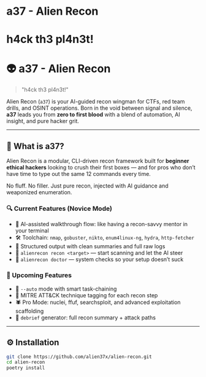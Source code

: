 # a37 - Alien Recon
# h4ck th3 pl4n3t!


# 👽 a37 - Alien Recon

> "h4ck th3 pl4n3t!"

Alien Recon (`a37`) is your AI-guided recon wingman for CTFs, red team drills, and OSINT operations.
Born in the void between signal and silence, **a37** leads you from **zero to first blood** with a blend of automation, AI insight, and pure hacker grit.

---

## 🧠 What is a37?

Alien Recon is a modular, CLI-driven recon framework built for **beginner ethical hackers** looking to crush their first boxes — and for pros who don’t have time to type out the same 12 commands every time.

No fluff. No filler. Just pure recon, injected with AI guidance and weaponized enumeration.

### 🔍 Current Features (Novice Mode)
- 🧠 AI-assisted walkthrough flow: like having a recon-savvy mentor in your terminal
- 🛠️ Toolchain: `nmap`, `gobuster`, `nikto`, `enum4linux-ng`, `hydra`, `http-fetcher`
- 🧪 Structured output with clean summaries and full raw logs
- 🧙 `alienrecon recon <target>` — start scanning and let the AI steer
- 🧼 `alienrecon doctor` — system checks so your setup doesn’t suck

### 🚀 Upcoming Features
- 🔁 `--auto` mode with smart task-chaining
- 🧬 MITRE ATT&CK technique tagging for each recon step
- 🕷️ Pro Mode: nuclei, ffuf, searchsploit, and advanced exploitation scaffolding
- 📜 `debrief` generator: full recon summary + attack paths

---

## ⚙️ Installation

```bash
git clone https://github.com/alien37x/alien-recon.git
cd alien-recon
poetry install
